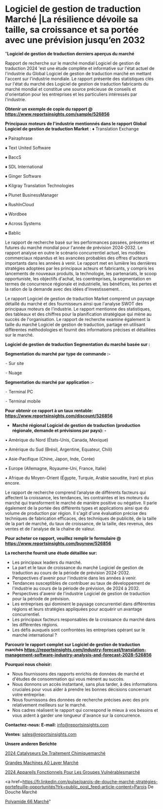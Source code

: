 # Logiciel de gestion de traduction Marché |La résilience dévoile sa taille, sa croissance et sa portée avec une prévision jusqu’en 2032

"<strong>Logiciel de gestion de traduction derniers aperçus du marché</strong>

Rapport de recherche sur le marché mondial Logiciel de gestion de traduction 2024 'est une étude complète et informative sur l'état actuel de l'industrie du Global Logiciel de gestion de traduction marché en mettant l'accent sur l'industrie mondiale. Le rapport présente des statistiques clés sur l'état du marché des Logiciel de gestion de traduction fabricants du marché mondial et constitue une source précieuse de conseils et d'orientation pour les entreprises et les particuliers intéressés par l'industrie.

<strong>Obtenir un exemple de copie du rapport @ <a href=https://www.reportsinsights.com/sample/526856>https://www.reportsinsights.com/sample/526856</a></strong>

<strong>Principaux moteurs de l'industrie mentionnés dans le rapport Global Logiciel de gestion de traduction Market</strong> :
♦ Translation Exchange

♦ Pairaphrase

♦ Text United Software

♦ BaccS

♦ SDL International

♦ Ginger Software

♦ Kilgray Translation Technologies

♦ Plunet BusinessManager

♦ RushInCloud

♦ Wordbee

♦ Across Systems

♦ Bablic

Le rapport de recherche basé sur les performances passées, présentes et futures du marché mondial pour l'année de prévision 2024-2032. Le rapport analyse en outre le scénario concurrentiel actuel, les modèles commerciaux répandus et les avancées probables des offres d'acteurs importants dans les années à venir. Le rapport met en lumière les dernières stratégies adoptées par les principaux acteurs et fabricants, y compris les lancements de nouveaux produits, la technologie, les partenariats, le scoop opportuniste, les objectifs d'achat, les coentreprises, la segmentation en termes de concurrence régionale et industrielle, les bénéfices, les pertes et la ration de la demande avec des idées d'investissement. .

Le rapport Logiciel de gestion de traduction Market comprend un paysage détaillé du marché et des fournisseurs ainsi que l'analyse SWOT des principaux moteurs de l'industrie. Le rapport mentionne des statistiques, des tableaux et des chiffres pour la planification stratégique qui mène au succès de l'organisation. Le rapport de recherche examine également la taille du marché Logiciel de gestion de traduction, partage en utilisant différentes méthodologies et fournit des informations précises et détaillées sur le marché.

<strong>Logiciel de gestion de traduction Segmentation du marché basée sur :</strong>

<strong>Segmentation du marché par type de commande :-</strong>

⁃ Sur site

⁃ Nuage

<strong>Segmentation du marché par application :-</strong>

⁃ Terminal PC

⁃ Terminal mobile

<strong>Pour obtenir ce rapport à un taux rentable: <a href=https://www.reportsinsights.com/discount/526856>https://www.reportsinsights.com/discount/526856</a></strong>
<ul>
  <li><strong>Marché régional Logiciel de gestion de traduction (production régionale, demande et prévisions par pays): -</strong></li>
</ul>
• Amérique du Nord (États-Unis, Canada, Mexique)

• Amérique du Sud (Brésil, Argentine, Equateur, Chili)

• Asie-Pacifique (Chine, Japon, Inde, Corée)

• Europe (Allemagne, Royaume-Uni, France, Italie)

• Afrique du Moyen-Orient (Égypte, Turquie, Arabie saoudite, Iran) et plus encore.

Le rapport de recherche comprend l’analyse de différents facteurs qui affectent la croissance, les tendances, les contraintes et les moteurs du marché qui transforment le marché de manière positive ou négative. Il parle également de la portée des différents types et applications ainsi que du volume de production par région. Il s'agit d'une évaluation précise des techniques de fabrication efficaces, des techniques de publicité, de la taille de la part de marché, du taux de croissance, de la taille, des revenus, des ventes et de l'analyse de la chaîne de valeur.

<strong>Pour acheter ce rapport, veuillez remplir le formulaire @   <a href=https://www.reportsinsights.com/buynow/526856>https://www.reportsinsights.com/buynow/526856</a></strong>

<strong>La recherche fournit une étude détaillée sur:</strong>
<ul>
  <li>Les principaux leaders du marché.</li>
  <li>La part et le taux de croissance du marché Logiciel de gestion de traduction au cours de la période de prévision 2024-2032.</li>
  <li>Perspectives d'avenir pour l'industrie dans les années à venir.</li>
  <li>Tendances susceptibles de contribuer au taux de développement de l'industrie au cours de la période de prévision, de 2024 à 2032.</li>
  <li>Perspectives d'avenir de l'industrie Logiciel de gestion de traduction pour la période de prévision.</li>
  <li>Les entreprises qui dominent le paysage concurrentiel dans différentes régions et leurs stratégies appliquées pour acquérir un avantage concurrentiel.</li>
  <li>Les principaux facteurs responsables de la croissance du marché dans les différentes régions.</li>
  <li>Les défis auxquels sont confrontées les entreprises opérant sur le marché international ?</li>
</ul>

<strong>Parcourir le rapport complet sur Logiciel de gestion de traduction marchés <a href=https://reportsinsights.com/industry-forecast/translation-management-software-industry-analysis-and-forecast-2028-526856>https://reportsinsights.com/industry-forecast/translation-management-software-industry-analysis-and-forecast-2028-526856</a></strong>

<strong>Pourquoi nous choisir:</strong>
<ul>
  <li>Nous fournissons des rapports enrichis de données de marché et d'études de consommation qui vous mènent au succès.</li>
  <li>Nous donnons un accès instantané, sans plus tarder, à des informations cruciales pour vous aider à prendre les bonnes décisions concernant votre entreprise.</li>
  <li>Nous fournissons des données de recherche précises avec des prix relativement meilleurs sur le marché.</li>
  <li>Nos cadres réalisent le rapport qui correspond le mieux à vos besoins et vous aident à garder une longueur d'avance sur la concurrence.</li>
</ul>
<strong>Contactez-nous:
</strong><strong>E-mail:</strong> <a href=mailto:info@reportsinsights.com>info@reportsinsights.com</a>

<strong>Ventes</strong>: <a href=mailto:sales@reportsinsights.com>sales@reportsinsights.com</a>

<strong>Unsere anderen Berichte</strong>

<a href=https://www.linkedin.com/pulse/2024-catalyseurs-de-traitement-chimiquemarch%C3%A9-5ufhc/>2024 Catalyseurs De Traitement Chimiquemarché</a>

<a href=https://www.linkedin.com/pulse/grandes-machines-%C3%A0-laver-march%C3%A9-2024-part-de-m0pkc/>Grandes Machines A0 Laver Marché</a>

<a href=https://www.linkedin.com/pulse/2024-appareils-fonctionnels-pour-les-groupes-vulnérablesmarché-qysic/>2024 Appareils Fonctionnels Pour Les Groupes Vulnérablesmarché</a>

<a href=https://fr.linkedin.com/pulse/parois-de-douche-marché-stratégies-portefeuille-opportunités?trk=public_post_feed-article-content>Parois De Douche Marché</a>

<a href=https://www.linkedin.com/pulse/polyamide-66-march%C3%A9-analyse-des-parts-et-pr%C3%A9visions-mkgzf/>Polyamide 66 Marché</a>"
